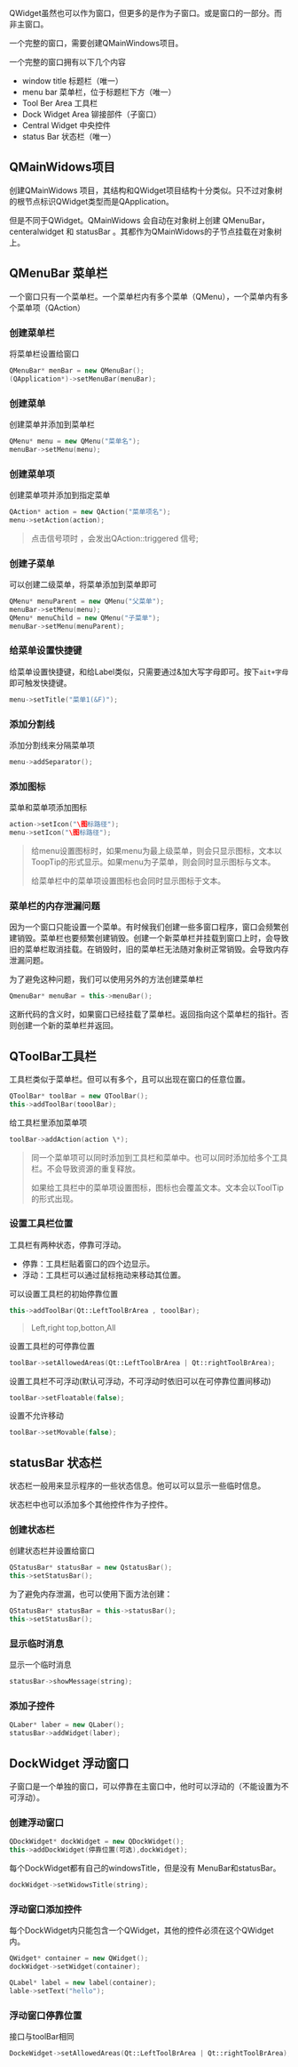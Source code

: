 
QWidget虽然也可以作为窗口，但更多的是作为子窗口。或是窗口的一部分。而非主窗口。

一个完整的窗口，需要创建QMainWindows项目。

一个完整的窗口拥有以下几个内容

- window title 标题栏（唯一）
- menu bar 菜单栏，位于标题栏下方（唯一）
- Tool Ber Area 工具栏
- Dock Widget Area 铆接部件（子窗口）
- Central Widget 中央控件
- status Bar 状态栏（唯一）

## QMainWidows项目

创建QMainWidows 项目，其结构和QWidget项目结构十分类似。只不过对象树的根节点标识QWidget类型而是QApplication。

但是不同于QWidget。QMainWidows 会自动在对象树上创建 QMenuBar，centeralwidget 和 statusBar 。其都作为QMainWidows的子节点挂载在对象树上。

## QMenuBar 菜单栏

一个窗口只有一个菜单栏。一个菜单栏内有多个菜单（QMenu），一个菜单内有多个菜单项（QAction）

### 创建菜单栏
将菜单栏设置给窗口
```C++
QMenuBar* menBar = new QMenuBar();
(QApplication*)->setMenuBar(menuBar);
```
### 创建菜单
创建菜单并添加到菜单栏
```C++
QMenu* menu = new QMenu("菜单名");
menuBar->setMenu(menu);
```
### 创建菜单项
创建菜单项并添加到指定菜单
```C++
QAction* action = new QAction("菜单项名");
menu->setAction(action);
```
> 点击信号项时 ，会发出QAction::triggered 信号;

### 创建子菜单
可以创建二级菜单，将菜单添加到菜单即可
```C++
QMenu* menuParent = new QMenu("父菜单");
menuBar->setMenu(menu);
QMenu* menuChild = new QMenu("子菜单");
menuBar->setMenu(menuParent);
```

### 给菜单设置快捷键
给菜单设置快捷键，和给Label类似，只需要通过&加大写字母即可。按下`ait+字母`即可触发快捷键。
```C++
menu->setTitle("菜单1(&F)");
```

### 添加分割线
添加分割线来分隔菜单项
```C++
menu->addSeparator();
```
### 添加图标
菜单和菜单项添加图标
```C++
action->setIcon("\图标路径");
menu->setIcon("\图标路径");
```
> 给menu设置图标时，如果menu为最上级菜单，则会只显示图标，文本以ToopTip的形式显示。如果menu为子菜单，则会同时显示图标与文本。
> 
> 给菜单栏中的菜单项设置图标也会同时显示图标于文本。

### 菜单栏的内存泄漏问题

因为一个窗口只能设置一个菜单。有时候我们创建一些多窗口程序，窗口会频繁创建销毁。菜单栏也要频繁创建销毁。创建一个新菜单栏并挂载到窗口上时，会导致旧的菜单栏取消挂载。在销毁时，旧的菜单栏无法随对象树正常销毁。会导致内存泄漏问题。

为了避免这种问题，我们可以使用另外的方法创建菜单栏

```C++
QmenuBar* menuBar = this->menuBar();
```
这断代码的含义时，如果窗口已经挂载了菜单栏。返回指向这个菜单栏的指针。否则创建一个新的菜单栏并返回。

## QToolBar工具栏

工具栏类似于菜单栏。但可以有多个，且可以出现在窗口的任意位置。

```C++
QToolBar* toolBar = new QToolBar();
this->addToolBar(tooolBar);
```

给工具栏里添加菜单项
```C++
toolBar->addAction(action \*);
```
>同一个菜单项可以同时添加到工具栏和菜单中。也可以同时添加给多个工具栏。不会导致资源的重复释放。
>
>如果给工具栏中的菜单项设置图标，图标也会覆盖文本。文本会以ToolTip的形式出现。

### 设置工具栏位置
工具栏有两种状态，停靠可浮动。
- 停靠：工具栏贴着窗口的四个边显示。
- 浮动：工具栏可以通过鼠标拖动来移动其位置。

可以设置工具栏的初始停靠位置
```C++
this->addToolBar(Qt::LeftToolBrArea , tooolBar);
```

>Left,right top,botton,All

设置工具栏的可停靠位置
```C++
toolBar->setAllowedAreas(Qt::LeftToolBrArea | Qt::rightToolBrArea);
```

设置工具栏不可浮动(默认可浮动，不可浮动时依旧可以在可停靠位置间移动)
```C++
toolBar->setFloatable(false);
```

设置不允许移动
```C++
toolBar->setMovable(false);
```

## statusBar 状态栏

状态栏一般用来显示程序的一些状态信息。他可以可以显示一些临时信息。

状态栏中也可以添加多个其他控件作为子控件。

### 创建状态栏
创建状态栏并设置给窗口
```C++
QStatusBar* statusBar = new QstatusBar();
this->setStatusBar();
```
为了避免内存泄漏，也可以使用下面方法创建：
```C++
QStatusBar* statusBar = this->statusBar();
this->setStatusBar();
```

### 显示临时消息
显示一个临时消息
```C++
statusBar->showMessage(string);
```
### 添加子控件
```C++
QLaber* laber = new QLaber();
statusBar->addWidget(laber);
```

## DockWidget 浮动窗口

子窗口是一个单独的窗口，可以停靠在主窗口中，他时可以浮动的（不能设置为不可浮动）。

### 创建浮动窗口
```C++
QDockWidget* dockWidget = new QDockWidget();
this->addDockWidget(停靠位置(可选),dockWidget);
```
每个DockWidget都有自己的windowsTitle，但是没有 MenuBar和statusBar。
```C++
dockWidget->setWidowsTitle(string);
```
### 浮动窗口添加控件
每个DockWidget内只能包含一个QWidget，其他的控件必须在这个QWidget内。
```C++
QWidget* container = new QWidget();
dockWidget->setWidget(container);

QLabel* label = new label(container);
lable->setText("hello");
```
### 浮动窗口停靠位置

接口与toolBar相同
```C++
DockeWidget->setAllowedAreas(Qt::LeftToolBrArea | Qt::rightToolBrArea);
```
